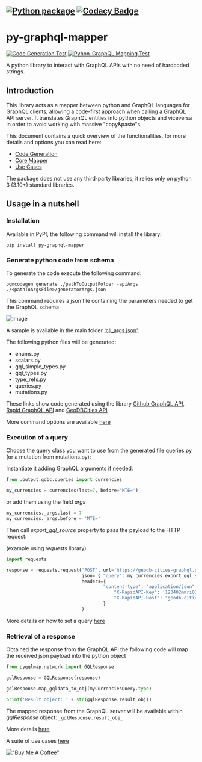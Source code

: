 [![Python package](https://github.com/dapalex/py-graphql-mapper/actions/workflows/python-package.yml/badge.svg)](https://github.com/dapalex/py-graphql-mapper/actions/workflows/python-package.yml)
[![Codacy Badge](https://app.codacy.com/project/badge/Grade/280533e425784f7da9ecb0f6e529886b)](https://www.codacy.com/gh/dapalex/py-graphql-mapper/dashboard?utm_source=github.com&amp;utm_medium=referral&amp;utm_content=dapalex/py-graphql-mapper&amp;utm_campaign=Badge_Grade)
--------------------------------------------------------------------------------
# py-graphql-mapper
[![Code Generation Test](https://github.com/dapalex/py-graphql-mapper/actions/workflows/test-codegen.yml/badge.svg)](https://github.com/dapalex/py-graphql-mapper/actions/workflows/test-codegen.yml)
[![Pyhon-GraphQL Mapping Test](https://github.com/dapalex/py-graphql-mapper/actions/workflows/test-map.yml/badge.svg)](https://github.com/dapalex/py-graphql-mapper/actions/workflows/test-map.yml)

A python library to interact with GraphQL APIs with no need of hardcoded strings.

## Introduction

This library acts as a mapper between python and GraphQL languages for GraphQL clients, allowing a code-first approach when calling a GraphQL API server.
It translates GraphQL entities into python objects and viceversa in order to avoid working with massive "copy&paste"s.

This document contains a quick overview of the functionalities, for more details and options you can read here:

* [Code Generation](https://github.com/dapalex/py-graphql-mapper/blob/develop/codegen/README.MD)
* [Core Mapper](https://github.com/dapalex/py-graphql-mapper/blob/develop/pygqlmap/README.MD)
* [Use Cases](https://github.com/dapalex/py-graphql-mapper/blob/develop/tests/README.MD)


The package does not use any third-party libraries, it relies only on python 3 (3.10+) standard libraries.


## Usage in a nutshell

### Installation

Available in PyPI, the following command will install the library:

```
pip install py-graphql-mapper
```


### Generate python code from schema

To generate the code execute the following command:

```
pgmcodegen generate ./pathToOutputFolder -apiArgs ./<pathToArgsFile>/generatorArgs.json
```

This command requires a json file containing the parameters needed to get the GraphQL schema

![image](https://github.com/dapalex/py-graphql-mapper/blob/develop/docs/cli_args_nutshell.png)

A sample is available in the main folder ['cli_args.json'](https://github.com/dapalex/py-graphql-mapper/blob/develop/cli_args.json).

The following python files will be generated:

* enums.py
* scalars.py
* gql_simple_types.py
* gql_types.py
* type_refs.py
* queries.py
* mutations.py

These links show code generated using the library [Github GraphQL API](https://github.com/dapalex/py-graphql-mapper/blob/develop/tests/output/github), [Rapid GraphQL API](https://github.com/dapalex/py-graphql-mapper/blob/develop/tests/output/rapidapi) and [GeoDBCities API](https://github.com/dapalex/py-graphql-mapper/blob/develop/tests/output/gdbc)

More command options are available [here](https://github.com/dapalex/py-graphql-mapper/blob/develop/codegen/README.MD#usage-via-command-line)


### Execution of a query

Choose the query class you want to use from the generated file queries.py (or a mutation from mutations.py):

Instantiate it adding GraphQL arguments if needed:
```python
from .output.gdbc.queries import currencies

my_currencies = currencies(last=7, before='MTE=')
```
or add them using the field _args_

```python
my_currencies._args.last = 7
my_currencies._args.before = 'MTE='
```
Then call _export_gql_source_ property to pass the payload to the HTTP request:

(example using _requests_ library)
```python
import requests

response = requests.request('POST', url='https://geodb-cities-graphql.p.rapidapi.com/',
                            json= { "query": my_currencies.export_gql_source },
                            headers={
                                    "content-type": "application/json",
                                        "X-RapidAPI-Key": '123402mmri02fni230iif32jr420',
                                        "X-RapidAPI-Host": "geodb-cities-graphql.p.rapidapi.com"
                                    }
                            )
```

More details on how to set a query [here](https://github.com/dapalex/py-graphql-mapper/blob/develop/pygqlmap/README.MD#creation-of-an-operation)


### Retrieval of a response

Obtained the response from the GraphQL API the following code will map the received json payload into the python object

```python
from pygqlmap.network import GQLResponse

gqlResponse = GQLResponse(response)

gqlResponse.map_gqldata_to_obj(myCurrenciesQuery.type)

print('Result object: ' + str(gqlResponse.result_obj))
```

The mapped response from the GraphQL server will be available within _gqlResponse_ object: `_gqlResponse.result_obj_`

More details [here](https://github.com/dapalex/py-graphql-mapper/blob/develop/pygqlmap/README.MD#parsing-of-a-response)


A suite of use cases [here](https://github.com/dapalex/py-graphql-mapper/blob/develop/tests/README.MD)

[!["Buy Me A Coffee"](https://www.buymeacoffee.com/assets/img/custom_images/orange_img.png)](https://github.com/sponsors/dapalex?frequency=one-time&sponsor=dapalex)
